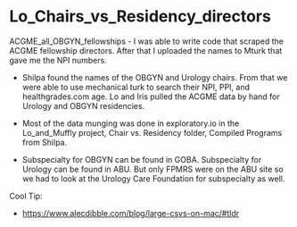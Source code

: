 # Lo_Chairs_vs_Residency_directors

ACGME_all_OBGYN_fellowships - I was able to write code that scraped the ACGME fellowship directors. After that I uploaded the names to Mturk that gave me the NPI numbers.  

* Shilpa found the names of the OBGYN and Urology chairs.  From that we were able to use mechanical turk to search their NPI, PPI, and healthgrades.com age.  Lo and Iris pulled the ACGME data by hand for Urology and OBGYN residencies.  

* Most of the data munging was done in exploratory.io in the Lo_and_Muffly project, Chair vs. Residency folder, Compiled Programs from Shilpa.  
* Subspecialty for OBGYN can be found in GOBA.  Subspecialty for Urology can be found in ABU.  But only FPMRS were on the ABU site so we had to look at the Urology Care Foundation for subspecialty as well.  





Cool Tip:
* https://www.alecdibble.com/blog/large-csvs-on-mac/#tldr
